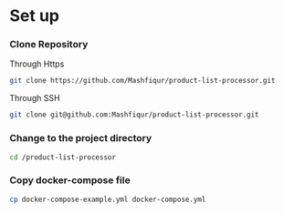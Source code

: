 # Set up 
### Clone Repository
Through Https
```sh
git clone https://github.com/Mashfiqur/product-list-processor.git
```
Through SSH
```sh
git clone git@github.com:Mashfiqur/product-list-processor.git
```


### Change to the project directory
```sh
cd /product-list-processor
```

### Copy docker-compose file
```sh
cp docker-compose-example.yml docker-compose.yml
```


<!-- php artisan parse:file --file="/storage/test.txt" --unique-combinations="test.csv" -->